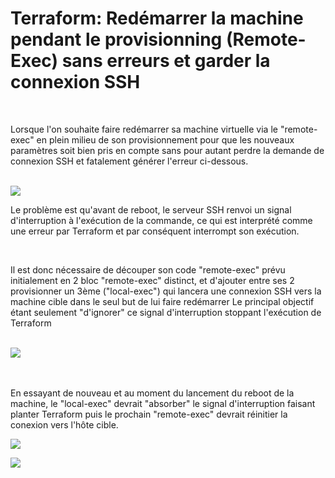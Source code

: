 # Terraform: Redémarrer la machine pendant le provisionning (Remote-Exec) sans erreurs et garder la connexion SSH

<p><br/></p>
Lorsque l'on souhaite faire redémarrer sa machine virtuelle via le "remote-exec" en plein milieu de son provisionnement pour que les nouveaux paramètres soit bien pris en compte sans pour autant perdre la demande de connexion SSH et fatalement générer l'erreur ci-dessous.

<p>
  <br/>
  <img src="http://93.90.205.194/github/terraform/reboot/reboot_error.png" />
</p>

Le problème est qu'avant de reboot, le serveur SSH renvoi un signal d'interruption à l'exécution de la commande, ce qui est interprété comme une erreur par Terraform et par conséquent interrompt son exécution.
<p><br/></p>
Il est donc nécessaire de découper son code "remote-exec" prévu initialement en 2 bloc "remote-exec" distinct, et d'ajouter entre ses 2 provisionner un 3ème ("local-exec") qui lancera une connexion SSH vers la machine cible dans le seul but de lui faire redémarrer 
Le principal objectif étant seulement "d'ignorer" ce signal d'interruption stoppant l'exécution de Terraform

<p>
  <br/>
  <img src="http://93.90.205.194/github/terraform/reboot/good_script.png" />
  <br/><br/><br/>
</p>

En essayant de nouveau et au moment du lancement du reboot de la machine, le "local-exec" devrait "absorber" le signal d'interruption faisant planter Terraform puis le prochain "remote-exec" devrait réinitier la conexion vers l'hôte cible.
<p>
  <img src="http://93.90.205.194/github/terraform/reboot/reboot_success_1.png" />
</p>
<p>
  <img src="http://93.90.205.194/github/terraform/reboot/reboot_success_2.png" />
</p>
